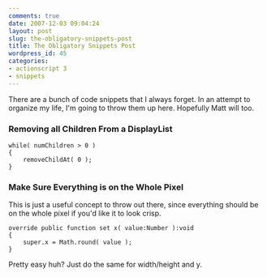 ```yaml
---
comments: true
date: 2007-12-03 09:04:24
layout: post
slug: the-obligatory-snippets-post
title: The Obligatory Snippets Post
wordpress_id: 45
categories:
- actionscript 3
- snippets
---
```


There are a bunch of code snippets that I always forget.  In an attempt to organize my life, I'm going to throw them up here.  Hopefully Matt will too.




### Removing all Children From a DisplayList



    
    
    while( numChildren > 0 )
    {
    	removeChildAt( 0 );
    }





### Make Sure Everything is on the Whole Pixel


This is just a useful concept to throw out there, since everything should be on the whole pixel if you'd like it to look crisp.

    
    
    override public function set x( value:Number ):void 
    {
    	super.x = Math.round( value );
    }


Pretty easy huh? Just do the same for width/height and y.
